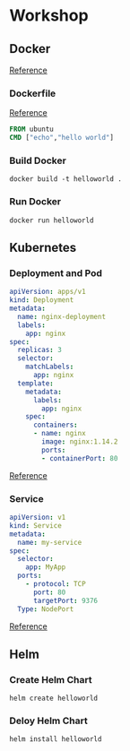 # Workshop

## Docker

[Reference](https://docs.docker.com/get-started/overview/)

### Dockerfile

[Reference](https://docs.docker.com/engine/reference/builder/)

```dockerfile
FROM ubuntu
CMD ["echo","hello world"]
```

### Build Docker

`docker build -t helloworld .`

### Run Docker

`docker run helloworld`

## Kubernetes

### Deployment and Pod

```yaml
apiVersion: apps/v1
kind: Deployment
metadata:
  name: nginx-deployment
  labels:
    app: nginx
spec:
  replicas: 3
  selector:
    matchLabels:
      app: nginx
  template:
    metadata:
      labels:
        app: nginx
    spec:
      containers:
      - name: nginx
        image: nginx:1.14.2
        ports:
        - containerPort: 80
```

[Reference](https://kubernetes.io/docs/concepts/workloads/controllers/deployment/)

### Service

```yaml
apiVersion: v1
kind: Service
metadata:
  name: my-service
spec:
  selector:
    app: MyApp
  ports:
    - protocol: TCP
      port: 80
      targetPort: 9376
  Type: NodePort
```

[Reference](https://kubernetes.io/docs/concepts/services-networking/service/)

## Helm

### Create Helm Chart

`helm create helloworld`

### Deloy Helm Chart

`helm install helloworld`
